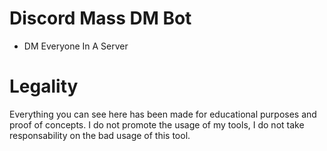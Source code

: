 # Discord Mass DM Bot
  - DM Everyone In A Server


# Legality

Everything you can see here has been made for educational purposes and proof of concepts. I do not promote the usage of my tools, I do not take responsability on the bad usage of this tool.
